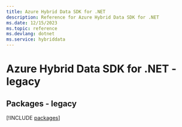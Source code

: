 ```yaml
---
title: Azure Hybrid Data SDK for .NET
description: Reference for Azure Hybrid Data SDK for .NET
ms.date: 12/15/2023
ms.topic: reference
ms.devlang: dotnet
ms.service: hybriddata
---
```

# Azure Hybrid Data SDK for .NET - legacy
## Packages - legacy
[!INCLUDE [packages](hybrid-data-index.md)]